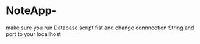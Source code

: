 # NoteApp-

make sure you run Database script fist and change connncetion String and port to your locallhost
